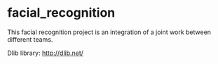 # facial_recognition
This facial recognition project is an integration of a joint work between different teams.

Dlib library: http://dlib.net/